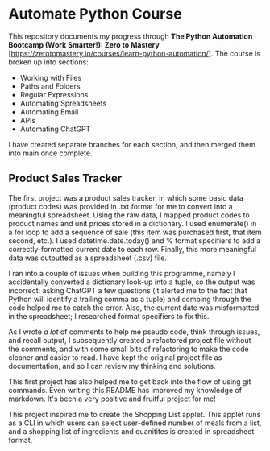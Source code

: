 ﻿# Automate Python Course
This repository documents my progress through **The Python Automation Bootcamp (Work Smarter!): Zero to Mastery** [https://zerotomastery.io/courses/learn-python-automation/].
The course is broken up into sections: 

* Working with Files
* Paths and Folders
* Regular Expressions
* Automating Spreadsheets
* Automating Email
* APIs
* Automating ChatGPT

I have created separate branches for each section, and then merged them into main once complete. 

## Product Sales Tracker
The first project was a product sales tracker, in which some basic data (product codes) was provided in .txt format for me to convert into a meaningful spreadsheet. Using the raw data, I mapped product codes to product names and unit prices stored in a dictionary. I used enumerate() in a for loop to add a sequence of sale (this item was purchased first, that item second, etc.). I used datetime.date.today() and % format specifiers to add a correctly-formatted current date to each row. Finally, this more meaningful data was outputted as a spreadsheet (.csv) file. 

I ran into a couple of issues when building this programme, namely I accidentally converted a dictionary look-up into a tuple, so the output was incorrect: asking ChatGPT a few questions (it alerted me to the fact that Python will identify a trailing comma as a tuple) and combing through the code helped me to catch the error. Also, the current date was misformatted in the spreadsheet; I researched format specifiers to fix this. 

As I wrote *a lot* of comments to help me pseudo code, think through issues, and recall output, I subsequently created a refactored project file without the comments, and with some small bits of refactoring to make the code cleaner and easier to read. I have kept the original project file as documentation, and so I can review my thinking and solutions. 

This first project has also helped me to get back into the flow of using git commands. Even writing this README has improved my knowledge of markdown. It's been a very positive and fruitful project for me!

This project inspired me to create the Shopping List applet. This applet runs as a CLI in which users can select user-defined number of meals from a list, and a shopping list of ingredients and quanitites is created in spreadsheet format. 
